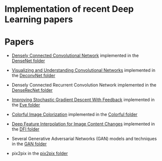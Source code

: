 # Implementation of recent Deep Learning papers

# Papers

- [Densely Connected Convolutional Network](http://arxiv.org/abs/1608.06993) implemented in the [DenseNet folder](https://github.com/tdeboissiere/DeepLearningImplementations/tree/master/DenseNet)

- [Visualizing and Understanding Convolutional Networks](https://arxiv.org/pdf/1311.2901v1) implemented in the [DeconvNet folder](https://github.com/tdeboissiere/DeepLearningImplementations/tree/master/DeconvNet)

- Densely Connected Recurrent Convolution Network implemented in the [DenseRecNet folder](https://github.com/tdeboissiere/DeepLearningImplementations/tree/master/DenseRecNet)

- [Improving Stochastic Gradient Descent With Feedback](https://arxiv.org/pdf/1611.01505v1.pdf) implemented in the [Eve folder](https://github.com/tdeboissiere/DeepLearningImplementations/tree/master/Eve)

- [Colorful Image Colorization](https://arxiv.org/abs/1603.08511) implemented in the [Colorful folder](https://github.com/tdeboissiere/DeepLearningImplementations/tree/master/Colorful)

- [Deep Feature Interpolation for Image Content Changes](https://arxiv.org/pdf/1611.05507v1.pdf) implemented in the [DFI folder](https://github.com/tdeboissiere/DeepLearningImplementations/tree/master/DFI)

- Several Generative Adversarial Networks (GAN) models and techniques in the [GAN folder](https://github.com/tdeboissiere/DeepLearningImplementations/tree/master/GAN)

- pix2pix in the [pix2pix folder](https://github.com/tdeboissiere/DeepLearningImplementations/tree/master/pix2pix)
